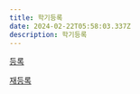 ```yaml
---
title: 학기등록
date: 2024-02-22T05:58:03.337Z
description: 학기등록
---
```


<a class="bg-blue-500 hover:bg-blue-700 text-white font-bold py-2 px-4 rounded my-8" href="/ko/registration_pages/register">등록</a>

<a class="bg-blue-500 hover:bg-blue-700 text-white font-bold py-2 px-4 rounded" href="/ko/registration_pages/reregister">재등록</a>
